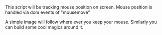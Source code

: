 This script will be tracking mouse position on screen. Mouse position is handled via dom events of "mousemove"

A simple image will follow where ever you keep your mouse. Similarly you can build some cool magics around it. 